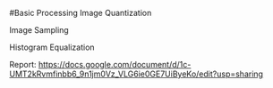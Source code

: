 #Basic Processing
Image Quantization

Image Sampling

Histogram Equalization

Report: https://docs.google.com/document/d/1c-UMT2kRvmfinbb6_9n1jm0Vz_VLG6ie0GE7UiByeKo/edit?usp=sharing
